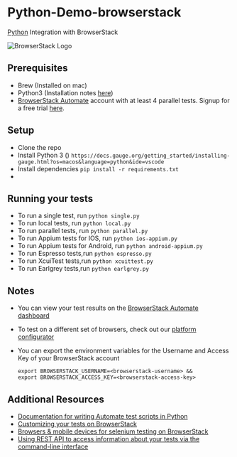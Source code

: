 # Python-Demo-browserstack

[Python](https://www.browserstack.com/automate/python) Integration with BrowserStack

![BrowserStack Logo](https://d98b8t1nnulk5.cloudfront.net/production/images/layout/logo-header.png?1469004780)

## Prerequisites

* Brew (Installed on mac)
* Python3 (Installation notes [here](https://gist.github.com/RathilVasani/0ab70692688b3632d447ced5c277a9be))
* [BrowserStack Automate](https://www.browserstack.com/automate) account with at least 4 parallel tests. Signup for a free trial [here](https://www.browserstack.com/users/sign_up).
<!--* [Gauge](http://getgauge.io) should be installed and in $PATH. Latest version of Gauge can be downloaded from [the website](http://getgauge.io/get-started/index.html).-->

## Setup

* Clone the repo
* Install Python 3 () `https://docs.gauge.org/getting_started/installing-gauge.html?os=macos&language=python&ide=vscode`
* Install dependencies `pip install -r requirements.txt`
* 
## Running your tests
* To run a single test, run `python single.py`
* To run local tests, run `python local.py`
* To run parallel tests, run `python parallel.py`
* To run Appium tests for IOS, run `python ios-appium.py`
* To run Appium tests for Android, run `python android-appium.py`
* To run Espresso tests,run `python espresso.py`
* To run XcuiTest tests,run `python xcuittest.py`
* To run Earlgrey tests,run `python earlgrey.py`

## Notes
* You can view your test results on the [BrowserStack Automate dashboard](https://www.browserstack.com/automate)
* To test on a different set of browsers, check out our [platform configurator](https://www.browserstack.com/automate/python#setting-os-and-browser)
* You can export the environment variables for the Username and Access Key of your BrowserStack account

  ```
  export BROWSERSTACK_USERNAME=<browserstack-username> &&
  export BROWSERSTACK_ACCESS_KEY=<browserstack-access-key>
  ```
  
## Additional Resources
* [Documentation for writing Automate test scripts in Python](https://www.browserstack.com/automate/python)
* [Customizing your tests on BrowserStack](https://www.browserstack.com/automate/capabilities)
* [Browsers & mobile devices for selenium testing on BrowserStack](https://www.browserstack.com/list-of-browsers-and-platforms?product=automate)
* [Using REST API to access information about your tests via the command-line interface](https://www.browserstack.com/automate/rest-api)

